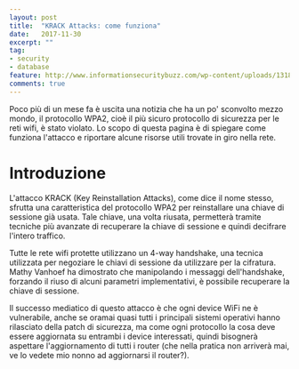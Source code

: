 ```yaml
---
layout: post
title:  "KRACK Attacks: come funziona"
date:   2017-11-30
excerpt: ""
tag:
- security
- database
feature: http://www.informationsecuritybuzz.com/wp-content/uploads/13186099_s.jpg
comments: true
---
```

Poco più di un mese fa è uscita una notizia che ha un po' sconvolto mezzo mondo, il protocollo WPA2, cioè il più sicuro protocollo di sicurezza per le reti wifi, è stato violato. Lo scopo di questa pagina è di spiegare come funziona l'attacco e riportare alcune risorse utili trovate in giro nella rete.

# Introduzione
L'attacco KRACK (Key Reinstallation Attacks), come dice il nome stesso, sfrutta una caratteristica del protocollo WPA2 per reinstallare una chiave di sessione già usata. Tale chiave, una volta riusata, permetterà tramite tecniche più avanzate di recuperare la chiave di sessione e quindi decifrare l'intero traffico.

Tutte le rete wifi protette utilizzano un 4-way handshake, una tecnica utilizzata per negoziare le chiavi di sessione da utilizzare per la cifratura. Mathy Vanhoef ha dimostrato che manipolando i messaggi dell'handshake, forzando il riuso di alcuni parametri implementativi, è possibile recuperare la chiave di sessione. 

Il successo mediatico di questo attacco è che ogni device WiFi ne è vulnerabile, anche se oramai quasi tutti i principali sistemi operativi hanno rilasciato della patch di sicurezza, ma come ogni protocollo la cosa deve essere aggiornata su entrambi i device interessati, quindi bisognerà aspettare l'aggiornamento di tutti i router (che nella pratica non arriverà mai, ve lo vedete mio nonno ad aggiornarsi il router?).